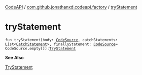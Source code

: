 [CodeAPI](../index.md) / [com.github.jonathanxd.codeapi.factory](index.md) / [tryStatement](.)

# tryStatement

`fun tryStatement(body: `[`CodeSource`](../com.github.jonathanxd.codeapi/-code-source/index.md)`, catchStatements: List<`[`CatchStatement`](../com.github.jonathanxd.codeapi.base/-catch-statement/index.md)`>, finallyStatement: `[`CodeSource`](../com.github.jonathanxd.codeapi/-code-source/index.md)` = CodeSource.empty()): `[`TryStatement`](../com.github.jonathanxd.codeapi.base/-try-statement/index.md)

**See Also**

[TryStatement](../com.github.jonathanxd.codeapi.base/-try-statement/index.md)

